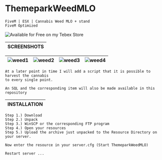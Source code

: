 # ThemeparkWeedMLO

```yarn
FiveM | ESX | Cannabis Weed MLO + stand
FiveM Optimized
```

![Available for Free on my Tebex Store](https://alphadevelopment.tebex.io/checkout/packages/add/6803128/single)

|SCREENSHOTS|
|---|

|![weed1](https://github.com/user-attachments/assets/818b2fd6-ad75-4bf1-a5e2-cd56c992a63a)|![weed2](https://github.com/user-attachments/assets/e961377b-4f89-4bb3-89be-86e262a7ab08)|![weed3](https://github.com/user-attachments/assets/bd7039ec-f303-4fb1-bcca-9973b54bec1a)|![weed4](https://github.com/user-attachments/assets/49e04f2b-6d4b-4a29-85e5-db4e305defb9)
|---|---|---|---|

```yarn
At a later point in time I will add a script that it is possible to harvest the cannabis
to every single point.

An SQL and the corresponding item will also be made available in this repository
```

|INSTALLATION|
|---|

```yarn
Step 1.) Download
Step 2.) Unpack
Step 3.) WinSCP or the corresponding FTP program
Step 4.) Open your resources
Step 5.) Upload the archive just unpacked to the Resource Directory on your server.

Now enter the resource in your server.cfg (Start ThemeparkWeedMLO)

Restart server ...
```
